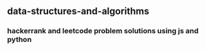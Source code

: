 ## data-structures-and-algorithms
### hackerrank and leetcode problem solutions using js and python
